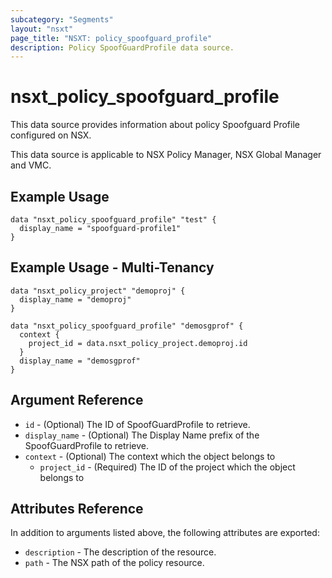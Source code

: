 ```yaml
---
subcategory: "Segments"
layout: "nsxt"
page_title: "NSXT: policy_spoofguard_profile"
description: Policy SpoofGuardProfile data source.
---
```


# nsxt_policy_spoofguard_profile

This data source provides information about policy Spoofguard Profile configured on NSX.

This data source is applicable to NSX Policy Manager, NSX Global Manager and VMC.

## Example Usage

```hcl
data "nsxt_policy_spoofguard_profile" "test" {
  display_name = "spoofguard-profile1"
}
```

## Example Usage - Multi-Tenancy

```hcl
data "nsxt_policy_project" "demoproj" {
  display_name = "demoproj"
}

data "nsxt_policy_spoofguard_profile" "demosgprof" {
  context {
    project_id = data.nsxt_policy_project.demoproj.id
  }
  display_name = "demosgprof"
}
```

## Argument Reference

* `id` - (Optional) The ID of SpoofGuardProfile to retrieve.
* `display_name` - (Optional) The Display Name prefix of the SpoofGuardProfile to retrieve.
* `context` - (Optional) The context which the object belongs to
    * `project_id` - (Required) The ID of the project which the object belongs to

## Attributes Reference

In addition to arguments listed above, the following attributes are exported:

* `description` - The description of the resource.
* `path` - The NSX path of the policy resource.
